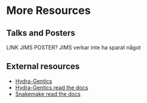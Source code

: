 # More Resources
## Talks and Posters
LINK JIMS POSTER? JIMS verkar inte ha sparat något

## External resources
- [Hydra-Gentics](https://github.com/hydra-genetics/)
- [Hydra-Gentics read the docs](https://hydra-genetics.readthedocs.io/en/latest/)
- [Snakemake read the docs](https://snakemake.readthedocs.io/)